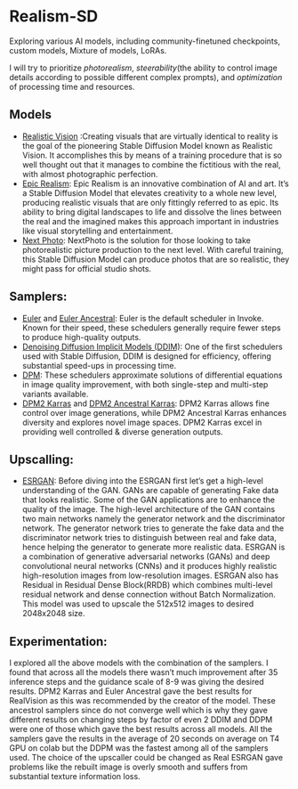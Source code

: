 # Realism-SD
Exploring various AI models, including community-finetuned checkpoints, custom models, Mixture of models, LoRAs. <br>

I will try to prioritize _photorealism_, _steerability_(the ability to control image details according to possible different complex prompts), and _optimization_ of processing time and resources. <br>

## Models
* [Realistic Vision](https://civitai.com/models/4201/realistic-vision-v60-b1 "Realistic Vision 6.0") :Creating visuals that are virtually identical to reality is the goal of the pioneering Stable Diffusion Model known as Realistic Vision. It accomplishes this by means of a training procedure that is so well thought out that it manages to combine the fictitious with the real, with almost photographic perfection.<br> 
* [Epic Realism](https://civitai.com/models/25694/epicrealism): Epic Realism is an innovative combination of AI and art. It’s a Stable Diffusion Model that elevates creativity to a whole new level, producing realistic visuals that are only fittingly referred to as epic. Its ability to bring digital landscapes to life and dissolve the lines between the real and the imagined makes this approach important in industries like visual storytelling and entertainment.<br>
* [Next Photo](https://civitai.com/models/84335/nextphoto): NextPhoto is the solution for those looking to take photorealistic picture production to the next level. With careful training, this Stable Diffusion Model can produce photos that are so realistic, they might pass for official studio shots.
## Samplers: 
* [Euler](https://huggingface.co/docs/diffusers/v0.17.1/api/schedulers/euler_ancestral) and [Euler Ancestral](https://huggingface.co/docs/diffusers/en/api/schedulers/euler_ancestral): Euler is the default scheduler in Invoke. Known for their speed, these schedulers generally require fewer steps to produce high-quality outputs.<br>
* [Denoising Diffusion Implicit Models (DDIM)](https://huggingface.co/docs/diffusers/v0.11.0/en/api/schedulers/ddim): One of the first schedulers used with Stable Diffusion, DDIM is designed for efficiency, offering substantial speed-ups in processing time.<br>
* [DPM](https://huggingface.co/docs/diffusers/en/api/schedulers/ddpm): These schedulers approximate solutions of differential equations in image quality improvement, with both single-step and multi-step variants available.<br>
* [DPM2 Karras](https://huggingface.co/notsk007/DPM2-Karras) and [DPM2 Ancestral Karras](https://huggingface.co/docs/diffusers/main/en/api/schedulers/dpm_discrete_ancestral): DPM2 Karras allows fine control over image generations, while DPM2 Ancestral Karras enhances diversity and explores novel image spaces. DPM2 Karras excel in providing well controlled & diverse generation outputs.<br>

## Upscalling:
* [ESRGAN](https://github.com/xinntao/ESRGAN): Before diving into the ESRGAN first let’s get a high-level understanding of the GAN. GANs are capable of generating Fake data that looks realistic. Some of the GAN applications are to enhance the quality of the image. The high-level architecture of the GAN contains two main networks namely the generator network and the discriminator network. The generator network tries to generate the fake data and the discriminator network tries to distinguish between real and fake data, hence helping the generator to generate more realistic data.
ESRGAN is a combination of generative adversarial networks (GANs) and deep convolutional neural networks (CNNs) and it produces highly realistic high-resolution images from low-resolution images.  ESRGAN also has Residual in Residual Dense Block(RRDB) which combines multi-level residual network and dense connection without Batch Normalization.
This model was used to upscale the 512x512 images to desired 2048x2048 size.

## Experimentation:
I explored all the above models with the combination of the samplers. I found that across all the models there wasn’t much improvement after 35 inference steps and the guidance scale of 8-9 was giving the desired results.
DPM2 Karras and Euler Ancestral gave the best results for RealVision as this was recommended by the creator of the model. These ancestrol samplers since do not converge well which is why they gave different results on changing steps by factor of even 2
DDIM and DDPM were one of those which gave the best results across all models. 
All the samplers gave the results in the average of 20 seconds on average on T4 GPU on colab but the DDPM was the fastest among all of the samplers used.
The choice of the upscaller could be changed as Real ESRGAN gave problems like the rebuilt image is overly smooth and suffers from substantial texture information loss.



